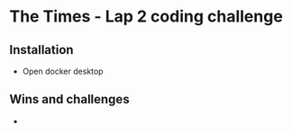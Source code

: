 # The Times - Lap 2 coding challenge 

## Installation 
- Open docker desktop

## Wins and challenges
- 